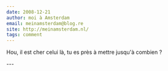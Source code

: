 ```yaml
---
date: 2008-12-21
author: moi à Amsterdam
email: meinamsterdam@blog.re
site: http://meinamsterdam.nl/
tags: comment
---
```


<p>
Hou, il est cher celui là, tu es près à mettre jusqu'à combien ?
</p>
---